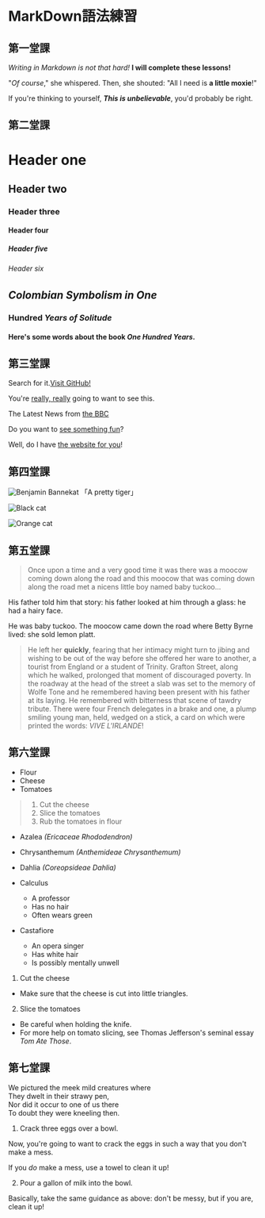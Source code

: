# MarkDown語法練習
## 第一堂課
_Writing in Markdown is not that hard!_
**I will complete these lessons!**

"_Of course_," she whispered. Then, she shouted: "All I need is **a little moxie**!"

If you're thinking to yourself, ***This is unbelievable***, you'd probably be right.
## 第二堂課
# Header one
## Header two
### Header three
#### Header four
##### Header five
###### Header six

## _Colombian Symbolism in One_ 
### Hundred _Years of Solitude_
#### Here's some words about the book _One Hundred Years_.

## 第三堂課
Search for it.[Visit GitHub!](www.github.com)

You're [really, really](www.dailykitten.com) going to want to see this.
  
The Latest News from [the BBC](www.bbc.com/news)

Do you want to [see something fun][a fun place]?

Well, do I have [the website for you][another fun place]!

[a fun place]:www.zombo.com
[another fun place]:www.stumbleupon.com
## 第四堂課
![Benjamin Bannekat](https://upload.wikimedia.org/wikipedia/commons/5/56/Tiger.50.jpg)
「A pretty tiger」

![Black cat][Black]

![Orange cat][Orange]

[Black]: https://upload.wikimedia.org/wikipedia/commons/a/a3/81_INF_DIV_SSI.jpg
[Orange]:http://icons.iconarchive.com/icons/google/noto-emoji-animals-nature/256/22221-cat-icon.png
## 第五堂課

>Once upon a time and a very good time it was there was a moocow coming down along the road and this moocow that was coming down along the road met a nicens little boy named baby tuckoo...
>
His father told him that story: his father looked at him through a glass: he had a hairy face.
>
He was baby tuckoo. The moocow came down the road where Betty Byrne lived: she sold lemon platt.

>He left her **quickly**, fearing that her intimacy might turn to jibing and wishing to be out of the way before she offered her ware to another, a tourist from England or a student of Trinity. Grafton Street, along which he walked, prolonged that moment of discouraged poverty. In the roadway at the head of the street a slab was set to the memory of Wolfe Tone and he remembered having been present with his father at its laying. He remembered with bitterness that scene of tawdry tribute. There were four French delegates in a brake and one, a plump smiling young man, held, wedged on a stick, a card on which were printed the words: _VIVE L'IRLANDE_!
## 第六堂課
* Flour 
* Cheese 
* Tomatoes
  
>1. Cut the cheese
>2. Slice the tomatoes
>3. Rub the tomatoes in flour  
  
* Azalea _(Ericaceae Rhododendron)_
* Chrysanthemum _(Anthemideae Chrysanthemum)_
* Dahlia _(Coreopsideae Dahlia)_
  
* Calculus
  * A professor
  * Has no hair
  * Often wears green
* Castafiore
  * An opera singer
  * Has white hair
  * Is possibly mentally unwell
>
1. Cut the cheese  
  * Make sure that the cheese is cut into little triangles.  
2. Slice the tomatoes  
  * Be careful when holding the knife.  
  * For more help on tomato slicing, see Thomas Jefferson's seminal essay _Tom Ate Those_.
## 第七堂課
We pictured the meek mild creatures where  
They dwelt in their strawy pen,  
Nor did it occur to one of us there  
To doubt they were kneeling then.

1. Crack three eggs over a bowl.  

 Now, you're going to want to crack the eggs in such a way that you don't make a mess.  

 If you _do_ make a mess, use a towel to clean it up!  

2. Pour a gallon of milk into the bowl.  

 Basically, take the same guidance as above: don't be messy, but if you are, clean it up!